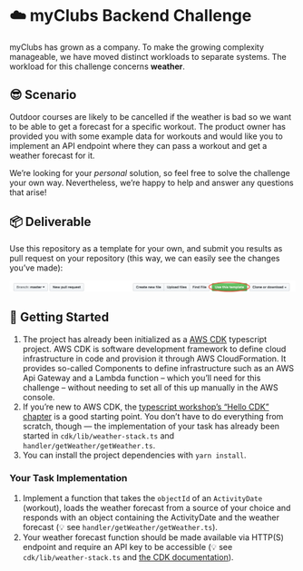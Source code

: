 # ☁️ myClubs Backend Challenge

myClubs has grown as a company. To make the growing complexity manageable, we have moved distinct workloads to separate systems.
The workload for this challenge concerns **weather**.

## 😎 Scenario

Outdoor courses are likely to be cancelled if the weather is bad so we want to be able to get a forecast for a specific workout.
The product owner has provided you with some example data for workouts and would like you to implement an API endpoint where they can pass a workout and get a weather forecast for it.

We’re looking for your *personal* solution, so feel free to solve the challenge your own way. Nevertheless, we’re happy to help and answer any questions that arise!

## 📦 Deliverable

Use this repository as a template for your own, and submit you results as pull request on your repository (this way, we can easily see the changes you’ve made):

![Use Template](./docs/usetemplate.png)

## 👟 Getting Started

1. The project has already been initialized as a [AWS CDK](https://docs.aws.amazon.com/cdk/api/latest/docs/aws-construct-library.html) typescript project. AWS CDK is software development framework to define cloud infrastructure in code and provision it through AWS CloudFormation. It provides so-called Components to define infrastructure such as an AWS Api Gateway and a Lambda function – which you’ll need for this challenge – without needing to set all of this up manually in the AWS console.
2. If you’re new to AWS CDK, the [typescript workshop’s “Hello CDK” chapter](https://cdkworkshop.com/20-typescript/30-hello-cdk.html) is a good starting point. You don’t have to do everything from scratch, though — the implementation of your task has already been started in `cdk/lib/weather-stack.ts` and `handler/getWeather/getWeather.ts`.
3. You can install the project dependencies with `yarn install`.

### Your Task Implementation

1. Implement a function that takes the `objectId` of an `ActivityDate` (workout), loads the weather forecast from a source of your choice and responds with an object containing the ActivityDate and the weather forecast (💡 see `handler/getWeather/getWeather.ts`).
2. Your weather forecast function should be made available via HTTP(S) endpoint and require an API key to be accessible (💡 see `cdk/lib/weather-stack.ts` and [the CDK documentation](https://docs.aws.amazon.com/cdk/api/v1/docs/aws-apigateway-readme.html)).
